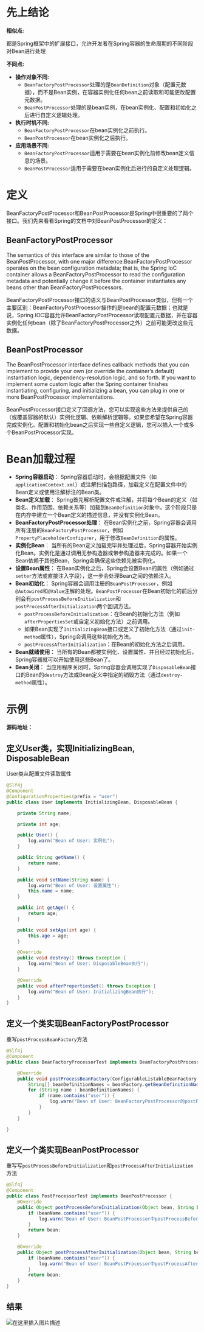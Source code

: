 # 先上结论

**相似点:**

都是Spring框架中的扩展接口，允许开发者在Spring容器的生命周期的不同阶段对Bean进行处理

**不同点:**

- **操作对象不同:**
  - `BeanFactoryPostProcessor`处理的是`BeanDefinition`对象（配置元数据），而不是Bean实例，在容器实例化任何bean之前读取和可能更改配置元数据。
  - `BeanPostProcessor`处理的是bean实例，在bean实例化、配置和初始化之后进行自定义逻辑处理。
- **执行时机不同:**
  - `BeanFactoryPostProcessor`在bean实例化之前执行。
  - `BeanPostProcessor`在bean实例化之后执行。
- **应用场景不同:**
  - `BeanFactoryPostProcessor`适用于需要在bean实例化前修改bean定义信息的场景。
  - `BeanPostProcessor`适用于需要在bean实例化后进行的自定义处理逻辑。

# 定义

BeanFactoryPostProcessor和BeanPostProcessor是Spring中很重要的了两个接口。我们先来看看Spring的文档中对BeanPostProcessor的定义：

## BeanFactoryPostProcessor

The semantics of this interface are similar to those of the BeanPostProcessor, with one major difference:BeanFactoryPostProcessor operates on the bean configuration metadata; that is, the Spring IoC container allows a BeanFactoryPostProcessor to read the configuration metadata and potentially change it before the container instantiates any beans other than BeanFactoryPostProcessors.

BeanFactoryPostProcessor接口的语义与BeanPostProcessor类似，但有一个主要区别：BeanFactoryPostProcessor操作的是bean的配置元数据；也就是说，Spring IOC容器允许BeanFactoryPostProcessor读取配置元数据，并在容器实例化任何bean（除了BeanFactoryPostProcessor之外）之前可能更改这些元数据。

## BeanPostProcessor

The BeanPostProcessor interface defines callback methods that you can implement to provide your own (or override the container’s default) instantiation logic, dependency-resolution logic, and so forth. If you want to implement some custom logic after the Spring container finishes instantiating, configuring, and initializing a bean, you can plug in one or more BeanPostProcessor implementations.

BeanPostProcessor接口定义了回调方法，您可以实现这些方法来提供自己的（或覆盖容器的默认）实例化逻辑、依赖解析逻辑等。如果您希望在Spring容器完成实例化、配置和初始化bean之后实现一些自定义逻辑，您可以插入一个或多个BeanPostProcessor实现。

# Bean加载过程

- **Spring容器启动**：
  Spring容器启动时，会根据配置文件（如`applicationContext.xml`）或注解扫描包路径，加载定义在配置文件中的Bean定义或使用注解标注的Bean类。
- **Bean定义加载**：
  Spring首先解析配置文件或注解，并将每个Bean的定义（如类名、作用范围、依赖关系等）加载到`BeanDefinition`对象中。这个阶段只是在内存中建立一个Bean定义的描述信息，并没有实例化Bean。
- **BeanFactoryPostProcessor处理**：
  在Bean实例化之前，Spring容器会调用所有注册的`BeanFactoryPostProcessor`，例如`PropertyPlaceholderConfigurer`，用于修改`BeanDefinition`的属性。
- **实例化Bean**：
  当所有的Bean定义加载完毕并处理过后，Spring容器开始实例化Bean。实例化是通过调用无参构造器或带参构造器来完成的。如果一个Bean依赖于其他Bean，Spring会确保这些依赖先被实例化。
- **设置Bean属性**：
  在Bean实例化之后，Spring会设置Bean的属性（例如通过`setter`方法或直接注入字段），这一步会处理Bean之间的依赖注入。
- **Bean初始化**：
    Spring容器会调用注册的`BeanPostProcessor`，例如`@Autowired`和`@Value`注解的处理。`BeanPostProcessor`在Bean初始化的前后分别会有`postProcessBeforeInitialization`和`postProcessAfterInitialization`两个回调方法。
    - `postProcessBeforeInitialization`：在Bean的初始化方法（例如`afterPropertiesSet`或自定义初始化方法）之前调用。
    - 如果Bean实现了`InitializingBean`接口或定义了初始化方法（通过`init-method`属性），Spring会调用这些初始化方法。
    - `postProcessAfterInitialization`：在Bean的初始化方法之后调用。
- **Bean就绪使用**：
  当所有的Bean都被实例化、设置属性、并且经过初始化后，Spring容器就可以开始使用这些Bean了。
- **Bean关闭**：
  当应用程序关闭时，Spring容器会调用实现了`DisposableBean`接口的Bean的`destroy`方法或Bean定义中指定的销毁方法（通过`destroy-method`属性）。

# 示例
**源码地址：**
## 定义User类，实现InitializingBean, DisposableBean
User类从配置文件读取属性
```java
@Slf4j
@Component
@ConfigurationProperties(prefix = "user")
public class User implements InitializingBean, DisposableBean {

    private String name;

    private int age;

    public User() {
        log.warn("Bean of User: 实例化");
    }

    public String getName() {
        return name;
    }

    public void setName(String name) {
        log.warn("Bean of User: 设置属性");
        this.name = name;
    }

    public int getAge() {
        return age;
    }

    public void setAge(int age) {
        this.age = age;
    }

    @Override
    public void destroy() throws Exception {
        log.warn("Bean of User: DisposableBean执行");
    }

    @Override
    public void afterPropertiesSet() throws Exception {
        log.warn("Bean of User: InitializingBean执行");
    }
}
```
## 定义一个类实现BeanFactoryPostProcessor
重写`postProcessBeanFactory`方法
```java
@Slf4j
@Component
public class BeanFactoryProcessorTest implements BeanFactoryPostProcessor {

    @Override
    public void postProcessBeanFactory(ConfigurableListableBeanFactory beanFactory) throws BeansException {
        String[] beanDefinitionNames = beanFactory.getBeanDefinitionNames();
        for (String name : beanDefinitionNames) {
            if (name.contains("user")) {
                log.warn("Bean of User: BeanFactoryPostProcessor的postProcessBeanFactory执行");
            }
        }
    }

}
```
## 定义一个类实现BeanPostProcessor
重写写`postProcessBeforeInitialization`和`postProcessAfterInitialization`方法
```java
@Slf4j
@Component
public class PostProcessorTest implements BeanPostProcessor {
    @Override
    public Object postProcessBeforeInitialization(Object bean, String beanName) throws BeansException {
        if (beanName.contains("user")) {
            log.warn("Bean of User: BeanPostProcessor中postProcessBeforeInitialization执行");
        }
        return bean;
    }

    @Override
    public Object postProcessAfterInitialization(Object bean, String beanName) throws BeansException {
        if (beanName.contains("user")) {
            log.warn("Bean of User: BeanPostProcessor中postProcessAfterInitialization执行");
        }
        return bean;
    }
}
```
## 结果
![在这里插入图片描述](https://i-blog.csdnimg.cn/direct/544b62f8c62a41788b807fe69f424634.jpeg#pic_center)